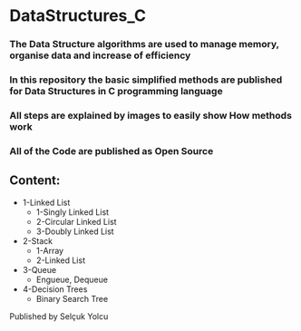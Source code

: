 # **__DataStructures_C__**
### The Data Structure algorithms are used to manage memory, organise data and increase of efficiency

### In this repository the basic simplified methods are published for Data Structures in C programming language

### All steps are explained by images to easily show How methods work

### All of the Code are published as Open Source

## Content:
- 1-Linked List
    * 1-Singly Linked List
    * 2-Circular Linked List
    * 3-Doubly Linked List
- 2-Stack
    * 1-Array
    * 2-Linked List
- 3-Queue
    * Engueue, Dequeue
- 4-Decision Trees
    * Binary Search Tree

Published by Selçuk Yolcu

